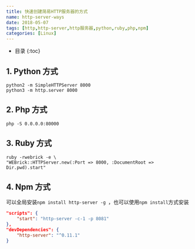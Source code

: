```yaml
---
title: 快速创建简易HTTP服务器的方式
name: http-server-ways
date: 2018-05-07
tags: [http,http-server,http服务器,python,ruby,php,npm]
categories: [Linux]
---
```


* 目录
{:toc}

## 1. Python 方式

```shell
python2 -m SimpleHTTPServer 8000
python3 -m http.server 8000
```



## 2. Php 方式

```shell
php -S 0.0.0.0:80000
```



## 3. Ruby 方式

```shell
ruby -rwebrick -e \ 
"WEBrick::HTTPServer.new(:Port => 8000, :DocumentRoot => Dir.pwd).start"
```



## 4. Npm 方式

可以全局安装`npm install http-server -g `，也可以使用`npm install`方式安装

```json
"scripts": {
	"start": "http-server -c-1 -p 8081"
},
"devDependencies": {
	"http-server": "^0.11.1"
}
```

